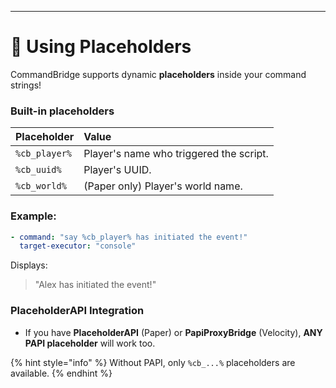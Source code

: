 ---
# 📃 Using Placeholders

CommandBridge supports dynamic **placeholders** inside your command strings!

### Built-in placeholders

| Placeholder | Value |
|:---|:---|
| `%cb_player%` | Player's name who triggered the script. |
| `%cb_uuid%` | Player's UUID. |
| `%cb_world%` | (Paper only) Player's world name. |

### Example:

```yaml
- command: "say %cb_player% has initiated the event!"
  target-executor: "console"
```

Displays:
> "Alex has initiated the event!"

### PlaceholderAPI Integration
- If you have **PlaceholderAPI** (Paper) or **PapiProxyBridge** (Velocity), **ANY PAPI placeholder** will work too.

{% hint style="info" %}
Without PAPI, only `%cb_...%` placeholders are available.
{% endhint %}
